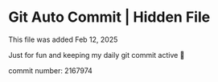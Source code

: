 # Git Auto Commit | Hidden File

This file was added Feb 12, 2025

Just for fun and keeping my daily git commit active 🤪

commit number: 2167974
